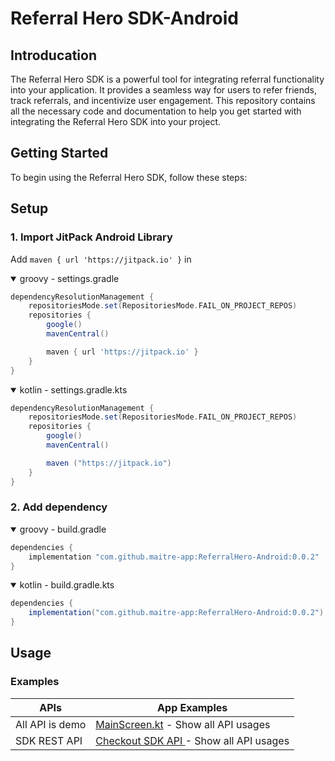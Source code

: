 Referral Hero SDK-Android
==================
## Introducation

The Referral Hero SDK is a powerful tool for integrating referral functionality into your application. It provides a seamless way for users to refer friends, track referrals, and incentivize user engagement. This repository contains all the necessary code and documentation to help you get started with integrating the Referral Hero SDK into your project.

## Getting Started

To begin using the Referral Hero SDK, follow these steps:

## Setup
### 1. Import JitPack Android Library
Add `maven { url 'https://jitpack.io' }` in
<details open>
  <summary>groovy - settings.gradle</summary>

```gradle
dependencyResolutionManagement {
    repositoriesMode.set(RepositoriesMode.FAIL_ON_PROJECT_REPOS)
    repositories {
        google()
        mavenCentral()

        maven { url 'https://jitpack.io' }
    }
}
```
</details>

<details open>
  <summary>kotlin - settings.gradle.kts</summary>

```gradle
dependencyResolutionManagement {
    repositoriesMode.set(RepositoriesMode.FAIL_ON_PROJECT_REPOS)
    repositories {
        google()
        mavenCentral()

        maven ("https://jitpack.io")
    }
}
```
</details>

### 2. Add dependency
<details open>
  <summary>groovy - build.gradle</summary>

```gradle
dependencies {
    implementation "com.github.maitre-app:ReferralHero-Android:0.0.2"
}
```
</details>
<details open>
  <summary>kotlin - build.gradle.kts</summary>

```gradle
dependencies {
    implementation("com.github.maitre-app:ReferralHero-Android:0.0.2")
}
```
</details>

## Usage

### Examples
| APIs | App Examples |
| --- | --- |
| All API is demo | [MainScreen.kt](https://github.com/maitre-app/ReferralHero-Android/blob/master/app/src/main/java/com/example/referralsdk/MainActivity.kt) - Show all API usages|
| SDK REST API  | [Checkout SDK  API ](https://support.referralhero.com/integrate/rest-api) - Show all API usages|
